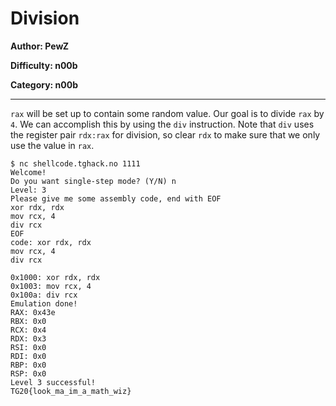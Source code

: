 # Division
**Author: PewZ**

**Difficulty: n00b**

**Category: n00b**

---

`rax` will be set up to contain some random value. Our goal is to divide `rax`
by `4`. We can accomplish this by using the `div` instruction. Note that `div`
uses the register pair `rdx:rax` for division, so clear `rdx` to make sure
that we only use the value in `rax`.

```
$ nc shellcode.tghack.no 1111
Welcome!
Do you want single-step mode? (Y/N) n
Level: 3
Please give me some assembly code, end with EOF
xor rdx, rdx
mov rcx, 4
div rcx
EOF
code: xor rdx, rdx
mov rcx, 4
div rcx

0x1000:	xor	rdx, rdx
0x1003:	mov	rcx, 4
0x100a:	div	rcx
Emulation done!
RAX: 0x43e
RBX: 0x0
RCX: 0x4
RDX: 0x3
RSI: 0x0
RDI: 0x0
RBP: 0x0
RSP: 0x0
Level 3 successful!
TG20{look_ma_im_a_math_wiz}
```
